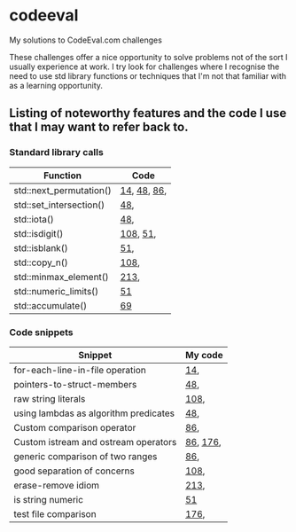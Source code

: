 # codeeval
My solutions to CodeEval.com challenges

These challenges offer a nice opportunity to solve problems not of the sort I usually experience at work. I try look for challenges where I recognise the need to use std library functions or techniques that I'm not that familiar with as a learning opportunity. 


## Listing of noteworthy features and the code I use that I may want to refer back to.

### Standard library calls

| Function                | Code
|-------------------------|------
| std::next_permutation() | [14](14-permutations/main.cpp), [48](48-discounts/main.cpp), [86](86-poker/main.cpp), 
| std::set_intersection() | [48](48-discounts/main.cpp),
| std::iota() | [48](48-discounts/main.cpp),
| std::isdigit() | [108](108-terminal/main.cpp), [51](51-closest-pair/main.cpp),
| std::isblank() | [51](51-closest-pair/main.cpp),
| std::copy_n() | [108](108-terminal/main.cpp), 
| std::minmax_element() | [213](213-lakes/main.cpp), 
| std::numeric_limits() | [51](51-closest-pair/main.cpp)
| std::accumulate() | [69](69-distinct-subsequences/main.cpp)

### Code snippets

| Snippet                               | My code
|---------------------------------------|--------
| for-each-line-in-file operation  | [14](14-permutations/main.cpp), 
| pointers-to-struct-members  | [48](48-discounts/main.cpp),
| raw string literals  | [108](108-terminal/main.cpp), 
| using lambdas as algorithm predicates  | [48](48-discounts/main.cpp),
| Custom comparison operator  | [86](86-poker/main.cpp), 
| Custom istream and ostream operators  | [86](86-poker/main.cpp), [176](176-ray-of-light/main.cpp),
| generic comparison of two ranges  | [86](86-poker/main.cpp), 
| good separation of concerns  | [108](108-terminal/main.cpp), 
| erase-remove idiom  | [213](213-lakes/main.cpp), 
| is string numeric  | [51](51-closest-pair/main.cpp)
| test file comparison  | [176](176-ray-of-light/main.cpp),
